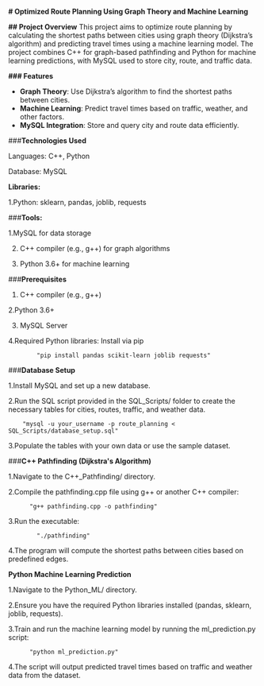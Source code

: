 
**# Optimized Route Planning Using Graph Theory and Machine Learning**

**## Project Overview**
This project aims to optimize route planning by calculating the shortest paths between cities using graph theory (Dijkstra’s algorithm) and predicting travel times using a machine learning model. The project combines C++ for graph-based pathfinding and Python for machine learning predictions, with MySQL used to store city, route, and traffic data.

**### Features**
- **Graph Theory**: Use Dijkstra’s algorithm to find the shortest paths between cities.
- **Machine Learning**: Predict travel times based on traffic, weather, and other factors.
- **MySQL Integration**: Store and query city and route data efficiently.


###**Technologies Used**

Languages: C++, Python

Database: MySQL

**Libraries:**

  1.Python: sklearn, pandas, joblib, requests
  
###**Tools:**

  1.MySQL for data storage
  
  2.  C++ compiler (e.g., g++) for graph algorithms
  
   3. Python 3.6+ for machine learning


###**Prerequisites**

   1. C++ compiler (e.g., g++)

  2.Python 3.6+
  
  3.  MySQL Server
  
  4.Required Python libraries: Install via pip

            "pip install pandas scikit-learn joblib requests"

###**Database Setup**

  1.Install MySQL and set up a new database.
    
  2.Run the SQL script provided in the SQL_Scripts/ folder to create the necessary tables for cities, routes, traffic, and weather data.

        "mysql -u your_username -p route_planning < SQL_Scripts/database_setup.sql"

  3.Populate the tables with your own data or use the sample dataset.

###**C++ Pathfinding (Dijkstra's Algorithm)**

  1.Navigate to the C++_Pathfinding/ directory.
  
  2.Compile the pathfinding.cpp file using g++ or another C++ compiler:

          "g++ pathfinding.cpp -o pathfinding"
   3.Run the executable:

            "./pathfinding"
  4.The program will compute the shortest paths between cities based on predefined edges.

**Python Machine Learning Prediction**

  1.Navigate to the Python_ML/ directory.
  
  2.Ensure you have the required Python libraries installed (pandas, sklearn, joblib, requests).
  
  3.Train and run the machine learning model by running the ml_prediction.py script:

          "python ml_prediction.py"
          
  4.The script will output predicted travel times based on traffic and weather data from the dataset.

